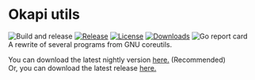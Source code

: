 # Okapi utils
![Build and release](https://github.com/hexahigh/okapi-core/actions/workflows/build&release.yml/badge.svg)
[![Release](https://img.shields.io/github/release/hexahigh/okapi-core.svg)](https://github.com/hexahigh/okapi-core/releases)
[![License](https://img.shields.io/github/license/hexahigh/okapi-core)](https://github.com/hexahigh/okapi-core/blob/main/LICENSE)
[![Downloads](https://img.shields.io/github/downloads/hexahigh/okapi-core/total.svg)](https://github.com/hexahigh/okapi-core/releases)
![Go report card](https://goreportcard.com/badge/github.com/hexahigh/okapi-core)<br>
A rewrite of several programs from GNU coreutils.

You can download the latest nightly version [here.](https://github.com/hexahigh/okapi-core/releases/tag/latest_auto) (Recommended)<br>
Or, you can download the latest release [here.](https://github.com/hexahigh/okapi-core/releases/latest)